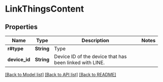 # LinkThingsContent

## Properties

Name | Type | Description | Notes
------------ | ------------- | ------------- | -------------
**r#type** | **String** | Type | 
**device_id** | **String** | Device ID of the device that has been linked with LINE. | 

[[Back to Model list]](../README.md#documentation-for-models) [[Back to API list]](../README.md#documentation-for-api-endpoints) [[Back to README]](../README.md)


